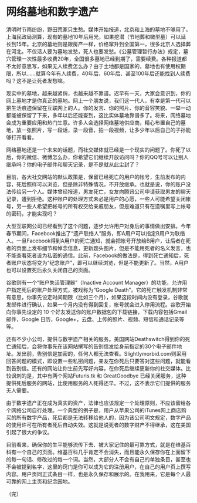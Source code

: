 
# 网络墓地和数字遗产

清明时节雨纷纷，野田荒冢只生愁。媒体开始报道，北京和上海的墓地不够用了。上海民政局测算，现有的墓地10年后用光，如果挖潜（节地葬和微型墓）可以延长到15年。北京的墓地则是跟房产一样，价格窜升到全国第一，很多北京人选择葬在河北。不仅活人要为墓地发愁，死人也要发愁。《公墓管理暂行办法》规定，墓穴管理一次性最多收费20年，全国很多墓地已经到期了，需要续费。各种报道都不太好意思写，如果无人续费怎么办？由于土地都是国家的，墓地也有使用权期限，所以……就算今年有人续费，40年后、60年后、甚至100年后还能找到人续费吗？这不是让死者发愁嘛。

现实中的墓地，越来越紧俏，也越来越不靠谱。迟早有一天，大家会意识到，你的网上墓地才是你真正的墓地。网上一个朋友说，我们这一代人，有幸是第一代可以把生活痕迹保留在互联网上的人。你的发言、你的照片、你的音容笑貌、一举一动都能被保留了下来，多年以后还能查到，这比实体墓地靠谱多了。将来，网络墓地会成为重要应用和热门生意。许多人会选择网络墓地供应商，精心布置自己的墓地，放一张照片，写一段话，录一段音，拍一段视频，让多少年以后自己的子孙能够打开看看。

网络墓地还是一个未来的话题，而社交媒体就已经是一个现实的问题了。你死了以后，你的微信、微博怎么办，你希望它们继续开放访问吗？你的QQ号可以让别人继承吗？你的电子邮件和聊天记录，是不是就从此尘封了？

目前，各大社交网站的默认政策是，保留已经死亡的用户的帐号，生前发布的内容，死后照样可以浏览，但是除非特殊情况，不开放继承。也就是说，你的账户没法传给另一个人。媒体曾经报道，男友死亡，女友向腾讯公司申请获取男友的聊天记录，遭到拒绝。这种账户的处理方式未必是用户的心愿，一些人可能希望关闭帐号，另一些人希望把帐号的所有权交给亲戚朋友，但是难道只有在遗嘱里写上帐号的密码，才能实现吗？

大型互联网公司已经看到了这个问题，逐步允许用户对身后的事情做出安排。今年春节期间，Facebook推出了“遗产联络人”服务，即A用户可以指定B用户为联络人。一旦Facebook得到A用户的死亡通知，就会把帐号开放给B用户，让后者在死者的页面上发布细节和悼念信息，更新题头图片，但是不能用死者的名义发言，也不能查看死者设为私密的通信。此前，Facebook的做法是，得到死亡通知后，死者账户状态将变为“纪念账户”，即可以继续浏览，但是不能更新了。当然，A用户也可以设置死后永久关闭自己的页面。

谷歌则有一个“账户失活管理器”（Inactive Account Manager）的功能，允许用户指定死后的账户处理方式，被戏称为“Google Death”。它的死亡触发机制非常有意思，你事先设定时间期限（比如三个月），如果这段时间内没有登录，谷歌就发邮件进行确认，如果一个月内没有得到回复，帐号就会进入停用流程。谷歌开始向你事先设定的 10 个好友发送你的账户数据包的下载链接，下载内容包括Gmail邮件，Google 日历，Google+，云盘、上传的照片、视频、短信和通话记录等等。

还有不少小公司，提供与数字遗产相关的服务。美国网站Deathswitch得到你的死亡通知后，会将你事先在该网站撰写的告别信发给身前指定的30个电子邮件地址。发出前，告别信是加密的，任何人都无法查看。Slightlymorbid.com则采用回答问题的模式，即设置一些私密问题，亲友在你死后只要答对这些问题，就能看到告别信。还有的网站让你生前先写好内容，在你死后继续更新你的社交媒体。比较讽刺的是，其中有两个网站Futuris.tk 和 GreatGoodbye 已经关闭服务，这种提供死后服务的网站，比使用服务的人死得还早。不过，这不表示它们提供的服务无人需要。

由于数字遗产正在成为真实的资产，法律也应该规定一个处理原则，不应该留给各个网络公司自行处理。一个典型的例子是，用户从苹果公司的iTunes网上商店购买的所有数字产品，死后都是无法转移给他人的，因为该公司明文规定，数字产品的使用许可在所有者死后自动失效。这就是说死者的数字财产不得继承，这在美国引起了很大的争议。

目前看来，确保你的生平能够流传下去、被大家记住的最可靠方式，就是在维基百科有一个自己的页面。维基百科几乎肯定不会消失，而且能永久保存你在上面留下的每一句话、修改过的每一个词。当然，大部分人不会有自己的单独条目，甚至也不会被提到名字，这里的窍门是你可以成为它的注册用户，在自己的用户页上撰写内容。用户页同正式条目一样，也是永久保存和展示的。在我用来，它是每个人最可靠的网上主页和纪念园地。

（完）




